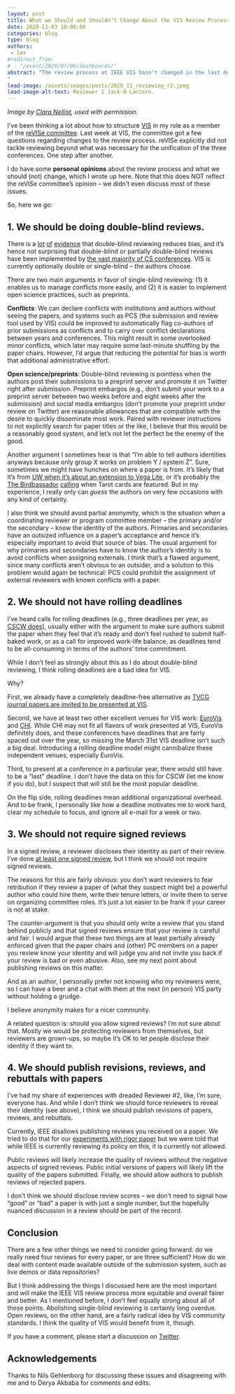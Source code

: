 ```yaml
---
layout: post
title: What we Should and Shouldn’t Change About the VIS Review Process
date: 2020-11-03 10:00:00
categories: blog
type: blog
authors: 
 - lex
#redirect_from:
# - "/event/2020/07/06/dashboards/"
abstract: "The review process at IEEE VIS hasn’t changed in the last decade. Here I lay out some suggestions to make the process more equitable, open, and to possibly raise the quality of reviews. 
"
lead-image: /assets/images/posts/2020_11_reviewing_r2.jpeg
lead-image-alt-text: Reviewer 2 Jack-O-Lantern.
---
```


*Image by [Clara Nellist](https://twitter.com/claranellist), used with permission.* 

I’ve been thinking a lot about how to structure [VIS](http://ieeevis.org/) in my role as a member of the [reVISe committee](https://web.archive.org/web/20220125231024/http://ieeevis.org/governance/restructuring). Last week at VIS, the committee got a few questions regarding changes to the review process. reVISe explicitly did not tackle reviewing beyond what was necessary for the unification of the three conferences. One step after another. 

I do have some **personal opinions** about the review process and what we should (not) change, which I wrote up here. Note that this does NOT reflect the reVISe committee’s opinion – we didn’t even discuss most of these issues. 

So, here we go: 

## 1. We should be doing double-blind reviews. 

There is a [lot](https://dl.acm.org/doi/10.1145/3208157) [of](http://www.pl-enthusiast.net/2016/06/27/unblinding-double-blind-reviewing/) [evidence](https://www.pnas.org/content/114/48/12708) that double-blind reviewing reduces bias, and it’s hence not surprising that double-blind or partially double-blind reviews have been implemented by [the vast majority of CS conferences](http://double-blind.org/). VIS is currently optionally double or single-blind – the authors choose. 

There are two main arguments in favor of single-blind reviewing: (1) it enables us to manage conflicts more easily, and (2) it is easier to implement open science practices, such as preprints.

**Conflicts**: We can declare conflicts with institutions and authors without seeing the papers, and systems such as PCS (the submission and review tool used by VIS) could be improved to automatically flag co-authors of prior submissions as conflicts and to carry over conflict declarations between years and conferences. This might result in some overlooked minor conflicts, which later may require some last-minute shuffling by the paper chairs. However, I’d argue that reducing the potential for bias is worth that additional administrative effort. 

**Open science/preprints**: Double-blind reviewing is pointless when the authors post their submissions to a preprint server and promote it on Twitter right after submission. Preprint embargos (e.g., don’t submit your work to a preprint server between two weeks before and eight weeks after the submission) and social media embargos (don’t promote your preprint under review on Twitter) are reasonable allowances that are compatible with the desire to quickly disseminate most work. Paired with reviewer instructions to not explicitly search for paper titles or the like, I believe that this would be a reasonably good system, and let’s not let the perfect be the enemy of the good.

Another argument I sometimes hear is that “I’m able to tell authors identities anyways because only group X works on problem Y / system Z”. Sure, sometimes we might have hunches on where a paper is from. It’s likely that it’s from [UW when it’s about an extension to Vega Lite](https://idl.cs.washington.edu/papers/gemini), or it’s probably the [The Birdbassador](https://research.tableau.com/paper/what-do-we-actually-learn-evaluations-%E2%80%9Cheroic-era%E2%80%9D-visualization) [calling](https://research.tableau.com/paper/divining-insights-visual-analytics-through-cartomancy) when Tarot cards are featured. But in my experience, I really only can *guess* the authors on very few occasions with any kind of certainty. 

I also think we should avoid partial anonymity, which is the situation when a coordinating reviewer or program committee member – the primary and/or the secondary – know the identity of the authors. Primaries and secondaries have an outsized influence on a paper’s acceptance and hence it’s especially important to avoid that source of bias. The usual argument for why primaries and secondaries have to know the author’s identity is to avoid conflicts when assigning externals. I think that’s a flawed argument, since many conflicts aren’t obvious to an outsider, and a solution to this problem would again be technical: PCS could prohibit the assignment of external reviewers with known conflicts with a paper. 

## 2. We should not have rolling deadlines 

I’ve heard calls for rolling deadlines (e.g., three deadlines per year, as [CSCW does](https://cscw.acm.org/2020/papers/)), usually either with the argument to make sure authors submit the paper when they feel that it’s ready and don’t feel rushed to submit half-baked work, or as a call for improved work-life balance, as deadlines tend to be all-consuming in terms of the authors’ time commitment. 

While I don’t feel as strongly about this as I do about double-blind reviewing, I think rolling deadlines are a bad idea for VIS. 

Why? 

First, we already have a completely deadline-free alternative as [TVCG journal papers are invited to be presented at VIS](https://www.computer.org/digital-library/journals/tvcg/tvcg-partners-with-conferences). 

Second, we have at least two other excellent venues for VIS work: [EuroVis](https://www.eurovis.org/) and [CHI](https://chi2021.acm.org/for-authors/presenting/papers/selecting-a-subcommittee#Visualization). While CHI may not fit all flavors of work presented at VIS, EuroVis definitely does, and these conferences have deadlines that are fairly spaced out over the year, so missing the March 31st VIS deadline isn’t such a big deal. Introducing a rolling deadline model might cannibalize these independent venues, especially EuroVis. 

Third, to present at a conference in a particular year, there would still have to be a “last” deadline. I don’t have the data on this for CSCW (let me know if you do), but I suspect that will still be the most popular deadline. 

On the flip side, rolling deadlines mean additional organizational overhead. And to be frank, I personally like how a deadline motivates me to work hard, clear my schedule to focus, and ignore all e-mail for a week or two. 
## 3. We should not require signed reviews

In a signed review, a reviewer discloses their identity as part of their review. I’ve done [at least one signed review](https://f1000research.com/articles/3-143/v2), but I think we should not require signed reviews.

The reasons for this are fairly obvious: you don’t want reviewers to fear retribution if they review a paper of (what they suspect might be) a powerful author who could hire them, write their tenure letters, or invite them to serve on organizing committee roles. It’s just a lot easier to be frank if your career is not at stake. 

The counter-argument is that you should only write a review that you stand behind publicly and that signed reviews ensure that your review is careful and fair. I would argue that these two things are at least partially already enforced given that the paper chairs and (other) PC members on a paper you review know your identity and will judge you and not invite you back if your review is bad or even abusive. Also, see my next point about publishing reviews on this matter.

And as an author, I personally prefer not knowing who my reviewers were, so I can have a beer and a chat with them at the next (in person) VIS party without holding a grudge. 

I believe anonymity makes for a nicer community. 

A related question is: should you allow signed reviews? I’m not sure about that. Mostly we would be protecting reviewers from themselves, but reviewers are grown-ups, so maybe it’s OK to let people disclose their identity if they want to. 

## 4. We should publish revisions, reviews, and rebuttals with papers

I’ve had my share of experiences with dreaded Reviewer #2, like, I’m sure, everyone has. And while I don’t think we should force reviewers to reveal their identity (see above), I think we should publish revisions of papers, reviews, and rebuttals. 

Currently, IEEE disallows publishing reviews you received on a paper. We tried to do that for our [experiments with rigor paper](https://vdl.sci.utah.edu/publications/2020_infovis_insights/) but we were told that while IEEE is currently reviewing its policy on this, it is currently not allowed. 

Public reviews will likely increase the quality of reviews without the negative aspects of signed reviews. Public initial versions of papers will likely lift the quality of the papers submitted. Finally, we should allow authors to publish reviews of rejected papers. 

I don’t think we should disclose review scores – we don’t need to signal how “good” or “bad” a paper is with just a single number, but the hopefully nuanced discussion in a review should be part of the record. 

## Conclusion 

There are a few other things we need to consider going forward: do we really need four reviews for every paper, or are three sufficient? How do we deal with content made available outside of the submission system, such as live demos or data repositories?

But I think addressing the things I discussed here are the most important and will make the IEEE VIS review process more equitable and overall fairer and better. As I mentioned before, I don’t feel equally strong about all of these points. Abolishing single-blind reviewing is certainly long overdue. Open reviews, on the other hand, are a fairly radical idea by VIS community standards. I think the quality of VIS would benefit from it, though.

If you have a comment, please start a discussion on [Twitter](https://twitter.com/alexander_lex). 

## Acknowledgements 

Thanks to Nils Gehlenborg for discussing these issues and disagreeing with me and to Derya Akbaba for comments and edits. 
